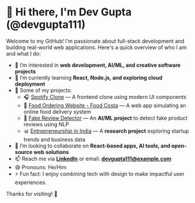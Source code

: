 # 👋 Hi there, I'm Dev Gupta (@devgupta111)

Welcome to my GitHub! I'm passionate about full-stack development and building real-world web applications. Here's a quick overview of who I am and what I do:

- 👀 I’m interested in **web development, AI/ML, and creative software projects**
- 🌱 I’m currently learning **React, Node.js, and exploring cloud deployment**
- 💼 Some of my projects:
  - 🎧 [Spotify Clone](https://github.com/devgupta111/Spotify-Clone) — A frontend clone using modern UI components
  - 🍔 [Food Ordering Website - Food Costa](https://github.com/devgupta111/Food-Ordering-Website--Food-Costa) — A web app simulating an online food delivery system
  - 🧠 [Fake Review Detector](https://github.com/devgupta111/Fake-Review-Detector) — An **AI/ML project** to detect fake product reviews using NLP
  - 📊 [Entrepreneurship in India](https://github.com/devgupta111/Entrepreneurship-in-India) — A **research project** exploring startup trends and business data
- 💞️ I’m looking to collaborate on **React-based apps, AI tools, and open-source web solutions**
- 📫 Reach me via **[LinkedIn](https://www.linkedin.com/)** or email: **devgupta111@example.com**
- 😄 Pronouns: He/Him
- ⚡ Fun fact: I enjoy combining tech with design to make impactful user experiences.

Thanks for visiting! 🌟


<!---
devgupta111/devgupta111 is a ✨ special ✨ repository because its `README.md` (this file) appears on your GitHub profile.
You can click the Preview link to take a look at your changes.
--->
